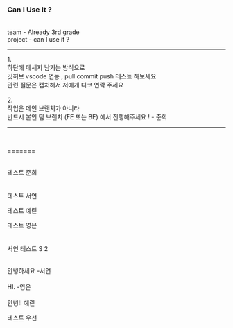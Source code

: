 ### Can I Use It ?
</br>
team - Already 3rd grade </br>
project - can I use it ?</br>

<hr>
1. </br>
하단에 메세지 남기는 방식으로 </br>
깃허브 vscode 연동 , pull commit push 테스트 해보세요</br>
관련 질문은 캡처해서 저에게 디코 연락 주세요 </br></br>
2.</br>
작업은 메인 브랜치가 아니라 </br>
반드시 본인 팀 브랜치 (FE 또는 BE) 에서 진행해주세요 ! - 준희</br>
<hr>
</br>
 
=======

</br>
테스트 준희</br>
</br></br>테스트  서연</br>

테스트 예린</br>

테스트 영은</br>
</br></br> 서연 테스트 S 2 </br>   



</br> 안녕하세요 -서연 </br>
</br> HI. -영은 </br>
</br> 안녕!! 예린 </br>


테스트 우선
